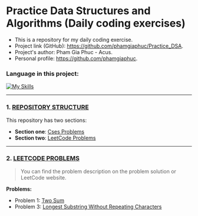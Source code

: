 # Practice Data Structures and Algorithms (Daily coding exercises)

- This is a repository for my daily coding exercise.
- Project link (GitHub): https://github.com/phamgiaphuc/Practice_DSA.
- Project's author: Pham Gia Phuc - Acus.
- Personal profile: https://github.com/phamgiaphuc.

### Language in this project:
[![My Skills](https://skills.thijs.gg/icons?i=java)](https://en.wikipedia.org/wiki/Java_(programming_language))

-----------------------------------

### 1. <ins> REPOSITORY STRUCTURE </ins>

This repository has two sections:

- **Section one**: [Cses Problems](src/main/java/com/example/cses)
- **Section two**: [LeetCode Problems](src/main/java/com/example/leetcode)

-----------------------------------

### 2. <ins> LEETCODE PROBLEMS </ins>

> You can find the problem description on the problem solution or LeetCode website.

**Problems:**

- Problem 1: [Two Sum](src/main/java/com/example/leetcode/hashMap/TwoSum.java)
- Problem 3: [Longest Substring Without Repeating Characters](src/main/java/com/example/leetcode/hashSet/LongestSubstringWithoutRepeatingCharacters.java)


